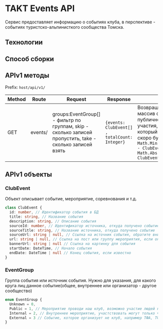 # TAKT Events API

Сервис предоставляет информацию о событиях клуба, в перспективе - событиях туристско-альпинисткого сообщества Томска. 

## Технологии

## Способ сборки

## APIv1 методы
Prefix: `host/api/v1/`

| Method | Route | Request | Response | Notes |
|--------|-------|---------|----------|-------|
| GET  | events/ | groups:EventGroup[] - фильтр по группам, skip - сколько записей пропустить, take - сколько записей взять | `{events: ClubEvent[] , totalCount: Integer}` | Возвращает отсортированный массив событий открытых для публичного посещения/участия, сначала идут события который были недавно или скоро будут `Math.Min(Math.Abs(DateTime.Now - ClubEvent.startDate), Math.Abs(DateTime.Now - ClubEvent.endDate)` |

## APIv1 объекты

### ClubEvent

Объект описывает событие, мероприятие, соревнования и т.д.
```ts
class ClubEvent {
  id: number, // Идентификатор события в БД
  title: string, // Название события
  description: string, // Описание события
  sourceId: number, // Идентификатор источника, откуда получено событие
  sourceTitle: string, // Название источника, откуда получено событие
  sourceUrl: string | null, // Ссылка на источник события, обратите внимание, это не ссылка на пост или группу события, а ссылка на организаторов
  url: string | null, // Ссылка на пост или группу мероприятия, если она есть
  bannerUrl: string | null // Ссылка на картинку для события
  startDate: DateTime, // Начало события
  endDate: DateTime | null // Конец события, если известно
}
```

### EventGroup

Группа события или источник события. Нужно для указания, для какого круга лиц данное событие(общее, внутреннее или организатор - другое сообщество)

```ts
enum EventGroup {
  Unknown = 0,
  Public = 1, // Мероприятие проводи наш клуб, возможно участие людей не из клуба
  Internal = 2, // Внутреннее мероприятие, участствовать могут только члены клуба, или другие люди по согласованию
  External = 3 // Событие, которое организует не клуб, например ТФА, ТФСТ, ФАиС ТО и т.д.
}
```
